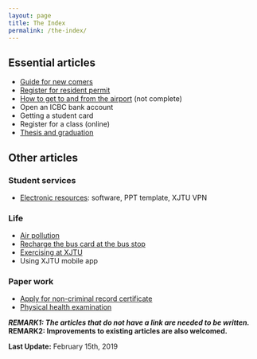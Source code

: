 ```yaml
---
layout: page
title: The Index
permalink: /the-index/
---
```

## Essential articles
* [Guide for new comers](/guidelines/new-comers)
* [Register for resident permit](../guidelines/resident-permit)
* [How to get to and from the airport](/guidelines/airport-transport) (not complete)
* Open an ICBC bank account
* Getting a student card
* Register for a class (online)
* [Thesis and graduation](/guidelines/thesis)

## Other articles
### Student services
* [Electronic resources](/guidelines/electronic-resources): software, PPT template, XJTU VPN

### Life
* [Air pollution](/guidelines/air-pollution/)
* [Recharge the bus card at the bus stop](/guidelines/recharge-bus-card-bus-stop/)
* [Exercising at XJTU](/guidelines/exercise/)
* Using XJTU mobile app
  
### Paper work
* [Apply for non-criminal record certificate](/guidelines/non-criminal-record/)
* [Physical health examination](/guidelines/health-exam/)

***REMARK1: The articles that do not have a link are needed to be written.***
<br />
**REMARK2: Improvements to existing articles are also welcomed.**

**Last Update:** February 15th, 2019